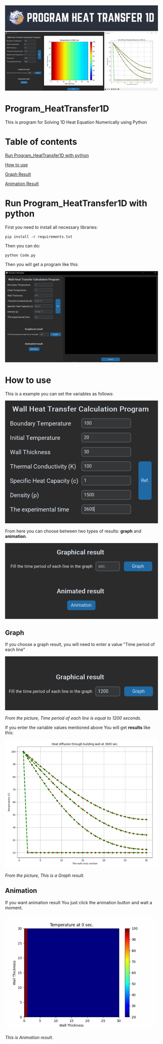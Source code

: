 ![](imageREADME/logo.png)
![](imageREADME/ShowProgram&Result.PNG)

# Program_HeatTransfer1D
This is program for Solving 1D Heat Equation Numerically using Python

# Table of contents

[Run Program_HeatTransfer1D with python](#Run-Program_HeatTransfer1D-with-python)

[How to use](#How-to-use)

[Graph Result](#Graph)

[Animation Result](#Animation)

# Run Program_HeatTransfer1D with python
First you need to install all necessary libraries:
```
pip install -r requirements.txt
```
Then you can do:
```
python Code.py
```
Then you will get a program like this:

![](imageREADME/Defult_Program.PNG)


# How to use
This is a example you can set the variables as follows:

![](imageREADME/Set_the_variables.PNG)

From here you can choose between two types of results: **graph** and **animation**.

![](imageREADME/choose_result.PNG)

## Graph

If you choose a graph result, you will need to enter a value "Time period of each line"

![](imageREADME/Fill_Graph.PNG)

_From the picture, Time period of each line is equal to 1200 seconds._

If you enter the variable values mentioned above You will get **results** like this:

![](imageREADME/Result_Graph.PNG)

_From the picture, This is a Graph result._

## Animation
If you want animation result You just click the animation button and wait a moment.

![](imageREADME/heat_equation_solution.gif)

_This is Animation result._
